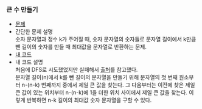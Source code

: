 ### 큰 수 만들기  
* [문제](https://programmers.co.kr/learn/courses/30/lessons/42883)  
* 간단한 문제 설명  
    숫자 문자열과 정수 k가 주어질 때, 숫자 문자열의 숫자들로 문자열 길이에서 k만큼 뺀 길이의 숫자를 만들 때 최대값을 문자열로 반환하는 문제.  
* [내 코드](make_a_large_number.java)  
* 내 코드 설명  
    처음에 DFS로 시도했었지만 실패해서 [출처](https://medium.com/hyeon-hwang/%ED%94%84%EB%A1%9C%EA%B7%B8%EB%9E%98%EB%A8%B8%EC%8A%A4-%ED%81%B0-%EC%88%98-%EB%A7%8C%EB%93%A4%EA%B8%B0-lv-1-42883-%EC%88%AB%EC%9E%90-%EB%AC%B8%EC%A0%9C-%EA%B7%B8%EB%A6%AC%EB%94%94-585ce3b8c604)를 참고했다.  
    문자열 길이(n)에서 k를 뺀 길이의 문자열을 만들기 위해 문자열의 첫 번째 원소부터 n-(n-k) 번째까지 중에서 제일 큰 값을 찾는다. 그 다음부터는 이전에 찾은 제일 큰 값이 있는 위치부터 n-(n-k)에 1을 더한 위치 사이에서 제일 큰 값을 찾는다. 이렇게 반복하면 n-k 길이의 최대값 숫자 문자열을 구할 수 있다.  
